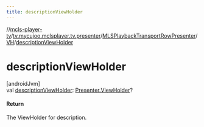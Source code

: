 ```yaml
---
title: descriptionViewHolder
---
```

//[mcls-player-tv](../../../../index.html)/[tv.mycujoo.mclsplayer.tv.presenter](../../index.html)/[MLSPlaybackTransportRowPresenter](../index.html)/[VH](index.html)/[descriptionViewHolder](description-view-holder.html)



# descriptionViewHolder



[androidJvm]\
val [descriptionViewHolder](description-view-holder.html): [Presenter.ViewHolder](https://developer.android.com/reference/kotlin/androidx/leanback/widget/Presenter.ViewHolder.html)?



#### Return



The ViewHolder for description.




